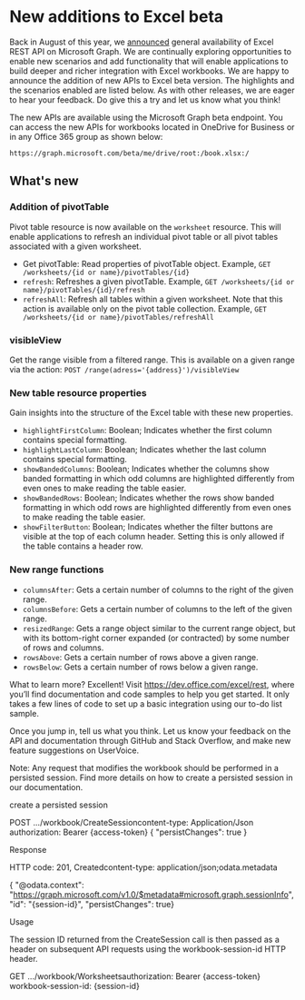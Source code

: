 # New additions to Excel beta

Back in August of this year, we [announced](http://dev.office.com/blogs/power-your-apps-with-the-new-excel-rest-api) general availability of Excel REST API on Microsoft Graph. We are continually exploring opportunities to enable new scenarios and add functionality that will enable applications to build deeper and richer integration with Excel workbooks. We are happy to announce the addition of new APIs to Excel beta version. The highlights and the scenarios enabled are listed below. As with other releases, we are eager to hear your feedback. Do give this a try and let us know what you think!

The new APIs are available using the Microsoft Graph beta endpoint. You can access the new APIs for workbooks located in OneDrive for Business or in any Office 365 group as shown below:

`https://graph.microsoft.com/beta/me/drive/root:/book.xlsx:/`

## What's new

### Addition of pivotTable
Pivot table resource is now available on the `worksheet` resource. This will enable applications to refresh an individual pivot table or all pivot tables associated with a given worksheet.

* Get pivotTable: Read properties of pivotTable object. Example, `GET /worksheets/{id or name}/pivotTables/{id}`
* `refresh`: Refreshes a given pivotTable.	Example, `GET /worksheets/{id or name}/pivotTables/{id}/refresh`
* `refreshAll`: Refresh all tables within a given worksheet. Note that this action is available only on the pivot table collection. Example, 	`GET /worksheets/{id or name}/pivotTables/refreshAll`


### visibleView 
Get the range visible from a filtered range. This is available on a given range via the action: `POST /range(adress='{address}')/visibleView`


### New table resource properties

Gain insights into the structure of the Excel table with these new properties.

* `highlightFirstColumn`: Boolean; Indicates whether the first column contains special formatting.
* `highlightLastColumn`: Boolean; Indicates whether the last column contains special formatting.
* `showBandedColumns`: Boolean; Indicates whether the columns show banded formatting in which odd columns are highlighted differently from even ones to make reading the table easier.
* `showBandedRows`: Boolean; Indicates whether the rows show banded formatting in which odd rows are highlighted differently from even ones to make reading the table easier.
* `showFilterButton`: Boolean; Indicates whether the filter buttons are visible at the top of each column header. Setting this is only allowed if the table contains a header row.

### New range functions 
* `columnsAfter`: Gets a certain number of columns to the right of the given range.
* `columnsBefore`: Gets a certain number of columns to the left of the given range.
* `resizedRange`: Gets a range object similar to the current range object, but with its bottom-right corner expanded (or contracted) by some number of rows and columns.
* `rowsAbove`: Gets a certain number of rows above a given range.
* `rowsBelow`: Gets a certain number of rows below a given range.





What to learn more?
Excellent! Visit https://dev.office.com/excel/rest, where you’ll find documentation and code samples to help you get started. It only takes a few lines of code to set up a basic integration using our to-do list sample.

Once you jump in, tell us what you think. Let us know your feedback on the API and documentation through GitHub and Stack Overflow, and make new feature suggestions on UserVoice.



Note: Any request that modifies the workbook should be performed in a persisted session. Find more details on how to create a persisted session in our documentation.

create a persisted session

POST .../workbook/CreateSessioncontent-type: Application/Json authorization: Bearer {access-token} { "persistChanges": true }



Response

HTTP code: 201, Createdcontent-type: application/json;odata.metadata

{  "@odata.context": "https://graph.microsoft.com/v1.0/$metadata#microsoft.graph.sessionInfo",  "id": "{session-id}",  "persistChanges": true}

Usage

The session ID returned from the CreateSession call is then passed as a header on subsequent API requests using the workbook-session-id HTTP header.

GET .../workbook/Worksheetsauthorization: Bearer {access-token} workbook-session-id: {session-id}

